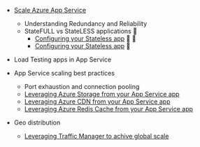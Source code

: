 * [Scale Azure App Service](/documentation/articles/web-sites-scale/)
	* Understanding Redundancy and Reliability
	* StateFULL vs StateLESS applications

		* [Configuring your Stateless app](/blog/disabling-arrs-instance-affinity-in-windows-azure-web-sites/)


		* [Configuring your Stateless app](https://azure.microsoft.com/blog/disabling-arrs-instance-affinity-in-windows-azure-web-sites/)


* Load Testing apps in App Service   

* App Service scaling best practices
	* Port exhaustion and connection pooling
	* [Leveraging Azure Storage from your App Service app](/documentation/articles/storage-dotnet-how-to-use-blobs/)
	* [Leveraging Azure CDN from your App Service app](/documentation/articles/cdn-overview/)
	* [Leveraging Azure Redis Cache from your App Service app](/documentation/articles/cache-dotnet-how-to-use-azure-redis-cache/)

* Geo distribution
	* [Leveraging Traffic Manager to achive global scale](/documentation/articles/traffic-manager-overview/)

